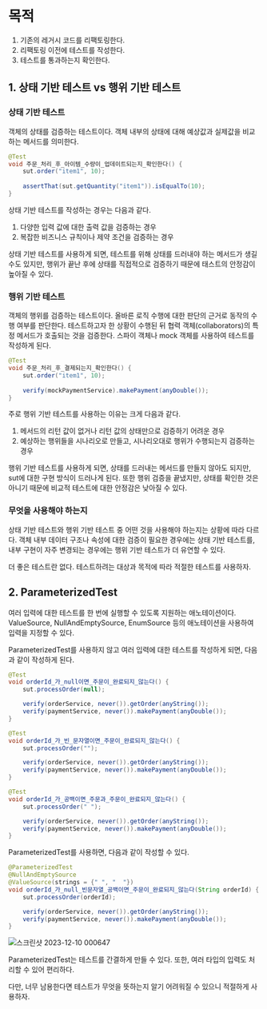 # 목적

1. 기존의 레거시 코드를 리팩토링한다.
2. 리팩토링 이전에 테스트를 작성한다.
3. 테스트를 통과하는지 확인한다.

## 1. 상태 기반 테스트 vs 행위 기반 테스트

### 상태 기반 테스트
객체의 상태를 검증하는 테스트이다. 객체 내부의 상태에 대해 예상값과 실제값을 비교하는 메서드를 의미한다.

```java
@Test
void 주문_처리_후_아이템_수량이_업데이트되는지_확인한다() {
    sut.order("item1", 10);
    
    assertThat(sut.getQuantity("item1")).isEqualTo(10);
}
```

상태 기반 테스트를 작성하는 경우는 다음과 같다.

1. 다양한 입력 값에 대한 출력 값을 검증하는 경우
2. 복잡한 비즈니스 규칙이나 제약 조건을 검증하는 경우

상태 기반 테스트를 사용하게 되면, 테스트를 위해 상태를 드러내야 하는 메서드가 생길 수도 있지만, 행위가 끝난 후에 상태를 직접적으로 검증하기 때문에 태스트의 안정감이 높아질 수 있다.

### 행위 기반 테스트
객체의 행위를 검증하는 테스트이다. 올바른 로직 수행에 대한 판단의 근거로 동작의 수행 여부를 판단한다.
테스트하고자 한 상황이 수행된 뒤 협력 객체(collaborators)의 특정 메서드가 호출되는 것을 검증한다. 스파이 객체나 mock 객체를 사용하여 테스트를 작성하게 된다.

```java
@Test
void 주문_처리_후_결제되는지_확인한다() {
    sut.order("item1", 10);
    
    verify(mockPaymentService).makePayment(anyDouble());
}
```

주로 행위 기반 테스트를 사용하는 이유는 크게 다음과 같다.

1. 메서드의 리턴 값이 없거나 리턴 값의 상태만으로 검증하기 어려운 경우
2. 예상하는 행위들을 시나리오로 만들고, 시나리오대로 행위가 수행되는지 검증하는 경우

행위 기반 테스트를 사용하게 되면, 상태를 드러내는 메서드를 만들지 않아도 되지만, sut에 대한 구현 방식이 드러나게 된다.
또한 행위 검증을 끝냈지만, 상태를 확인한 것은 아니기 때문에 비교적 테스트에 대한 안정감은 낮아질 수 있다.

### 무엇을 사용해야 하는지

상태 기반 테스트와 행위 기반 테스트 중 어떤 것을 사용해야 하는지는 상황에 따라 다르다.
객체 내부 데이터 구조나 속성에 대한 검증이 필요한 경우에는 상태 기반 테스트를, 내부 구현이 자주 변경되는 경우에는 행위 기반 테스트가 더 유연할 수 있다.

더 좋은 테스트란 없다. 테스트하려는 대상과 목적에 따라 적절한 테스트를 사용하자.

## 2. ParameterizedTest

여러 입력에 대한 테스트를 한 번에 실행할 수 있도록 지원하는 애노테이션이다.
ValueSource, NullAndEmptySource, EnumSource 등의 애노테이션을 사용하여 입력을 지정할 수 있다.

ParameterizedTest를 사용하지 않고 여러 입력에 대한 테스트를 작성하게 되면, 다음과 같이 작성하게 된다.

```java
@Test
void orderId_가_null이면_주문이_완료되지_않는다() {
    sut.processOrder(null);

    verify(orderService, never()).getOrder(anyString());
    verify(paymentService, never()).makePayment(anyDouble());
}

@Test
void orderId_가_빈_문자열이면_주문이_완료되지_않는다() {
    sut.processOrder("");

    verify(orderService, never()).getOrder(anyString());
    verify(paymentService, never()).makePayment(anyDouble());
}

@Test
void orderId_가_공백이면_주문과_주문이_완료되지_않는다() {
    sut.processOrder(" ");

    verify(orderService, never()).getOrder(anyString());
    verify(paymentService, never()).makePayment(anyDouble());
}
```

ParameterizedTest를 사용하면, 다음과 같이 작성할 수 있다.

```java
@ParameterizedTest
@NullAndEmptySource
@ValueSource(strings = {" ", "  "})
void orderId_가_null_빈문자열_공백이면_주문이_완료되지_않는다(String orderId) {
    sut.processOrder(orderId);

    verify(orderService, never()).getOrder(anyString());
    verify(paymentService, never()).makePayment(anyDouble());
}
```

![스크린샷 2023-12-10 000647](https://github.com/sa46lll/legacy-refactor/assets/62706048/dc41880f-6c37-4053-8454-a9c3d1b56784)

ParameterizedTest는 테스트를 간결하게 만들 수 있다. 또한, 여러 타입의 입력도 처리할 수 있어 편리하다.

다만, 너무 남용한다면 테스트가 무엇을 뜻하는지 알기 어려워질 수 있으니 적절하게 사용하자.
